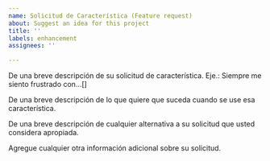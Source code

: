 ```yaml
---
name: Solicitud de Característica (Feature request)
about: Suggest an idea for this project
title: ''
labels: enhancement
assignees: ''

---
```


<!-- ⚠️⚠️  !No borrar éste encabezado! Plantilla de Reporte-de-Característica⚠️⚠️ -->
<!-- Por favor, buscar antes si esta solicitud ya fue publicado por otro usuario para evitar duplicaciones. -->
<!-- Además, pruebe con la última versión de Latino para asegurar que su solicitud ya fue añadida -->

<!-- ¿Su solicitud de característica acaso resuelve algún problema? Por favor, descríbalo -->
De una breve descripción de su solicitud de característica. Eje.: Siempre me siento frustrado con...[]

<!-- Describa el tipo de solución que le gustaría que se implementara -->
De una breve descripción de lo que quiere que suceda cuando se use esa característica.

<!-- Describa cualquier alternativas que usted considere  -->
De una breve descripción de cualquier alternativa a su solicitud que usted considera apropiada.

<!-- Información Adicional -->
Agregue cualquier otra información adicional sobre su solicitud.
